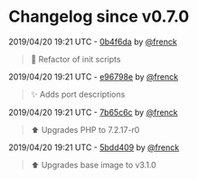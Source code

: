 # Changelog since v0.7.0

2019/04/20 19:21 UTC - [0b4f6da](https://github.com/hassio-addons/addon-tasmoadmin/commit/0b4f6da25e772dda35661e7c8e7536b557884240) by [@frenck](https://github.com/frenck)
> :hammer: Refactor of init scripts 

2019/04/20 19:21 UTC - [e96798e](https://github.com/hassio-addons/addon-tasmoadmin/commit/e96798e2b6565399991d90c078083a5a77201935) by [@frenck](https://github.com/frenck)
> :sparkles: Adds port descriptions 

2019/04/20 19:21 UTC - [7b65c6c](https://github.com/hassio-addons/addon-tasmoadmin/commit/7b65c6cacd92a34f50061c1d9fb5cbbccab80799) by [@frenck](https://github.com/frenck)
> :arrow_up: Upgrades PHP to 7.2.17-r0 

2019/04/20 19:21 UTC - [5bdd409](https://github.com/hassio-addons/addon-tasmoadmin/commit/5bdd409f6f66fd8a32fb0a86a3f7c963bffd79ca) by [@frenck](https://github.com/frenck)
> :arrow_up: Upgrades base image to v3.1.0 

